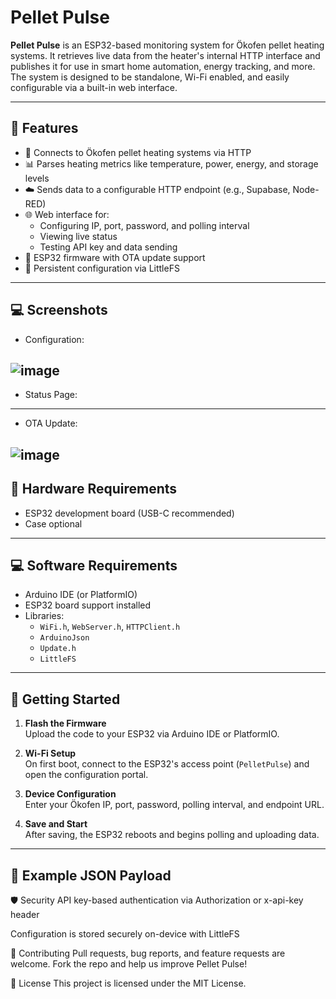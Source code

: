 # Pellet Pulse

**Pellet Pulse** is an ESP32-based monitoring system for Ökofen pellet heating systems. It retrieves live data from the heater's internal HTTP interface and publishes it for use in smart home automation, energy tracking, and more. The system is designed to be standalone, Wi-Fi enabled, and easily configurable via a built-in web interface.

---

## 🔧 Features

  
- 🔌 Connects to Ökofen pellet heating systems via HTTP  
- 📊 Parses heating metrics like temperature, power, energy, and storage levels  
- ☁️ Sends data to a configurable HTTP endpoint (e.g., Supabase, Node-RED)  
- 🌐 Web interface for:
  - Configuring IP, port, password, and polling interval
  - Viewing live status
  - Testing API key and data sending
- 📶 ESP32 firmware with OTA update support
- 💾 Persistent configuration via LittleFS
---

## 💻 Screenshots

- Configuration:

![image](https://github.com/user-attachments/assets/cec63fcf-e1e4-4e39-8c21-353e84c1a1c9)
---

- Status Page:
---

- OTA Update:

![image](https://github.com/user-attachments/assets/bdb65ade-2775-4e10-a32b-0f002a90f270)
---

## 🧰 Hardware Requirements

- ESP32 development board (USB-C recommended)  
- Case optional

---

## 💻 Software Requirements

- Arduino IDE (or PlatformIO)  
- ESP32 board support installed  
- Libraries:
  - `WiFi.h`, `WebServer.h`, `HTTPClient.h`
  - `ArduinoJson`
  - `Update.h`
  - `LittleFS`
  

---

## 🚀 Getting Started

1. **Flash the Firmware**  
   Upload the code to your ESP32 via Arduino IDE or PlatformIO.

2. **Wi-Fi Setup**  
   On first boot, connect to the ESP32's access point (`PelletPulse`) and open the configuration portal.

3. **Device Configuration**  
   Enter your Ökofen IP, port, password, polling interval, and endpoint URL.

4. **Save and Start**  
   After saving, the ESP32 reboots and begins polling and uploading data.

---

## 🧾 Example JSON Payload

🛡️ Security
API key-based authentication via Authorization or x-api-key header

Configuration is stored securely on-device with LittleFS

🤝 Contributing
Pull requests, bug reports, and feature requests are welcome. Fork the repo and help us improve Pellet Pulse!

📜 License
This project is licensed under the MIT License.
